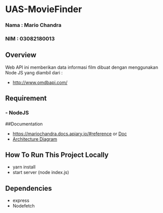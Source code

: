 # UAS-MovieFinder

### Nama : Mario Chandra
### NIM : 03082180013

## Overview
Web API ini memberikan data informasi film dibuat dengan menggunakan Node JS yang diambil dari :
- http://www.omdbapi.com/

## Requirement 
### - NodeJS
 
##Documentation
- https://mariochandra.docs.apiary.io/#reference or [Doc](https://github.com/mario-chandra/UAS-MovieFinder/blob/main/Blueprint.apib)
- [Architecture Diagram](https://github.com/mario-chandra/UAS-MovieFinder/blob/main/Movie%20Search%20API%20Architecture%20Diagram.pdf)


## How To Run This Project Locally 
- yarn install
- start server (node index.js)

## Dependencies
- express
- Nodefetch

